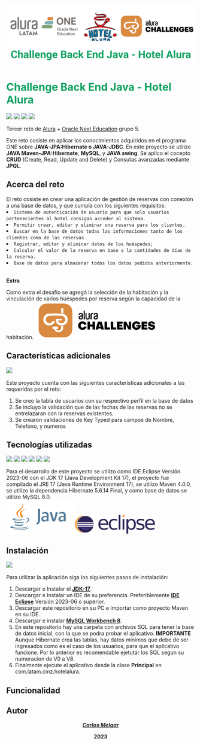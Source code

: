 <p align="center"><img src="https://github.com/CMZhn/Hotel_Alura_ONE_G5/blob/main/Readme_Recursos/RearmeBanner.svg") </p>

<h1 style="color:rgb(12, 160, 94)">Challenge Back End Java - Hotel Alura</h1>
<p align="left">
   <img src="https://img.shields.io/badge/ESTADO-FINALIZADO-brightgreen">
   <img src="https://img.shields.io/badge/LIBERACI%C3%93N-SEPTIEMBRE%202023-rgb(162%2C162%2C40)">
   <img src="https://img.shields.io/badge/VERSI%C3%93N-V1.0.23-rgb(15%2C128%2C193)">
   <img src="https://img.shields.io/github/repo-size/CMZhn/Hotel_Alura_ONE_G5">
</p>

Tercer reto de <a href="https://www.aluracursos.com/">Alura</a> + <a href="https://www.oracle.com/mx/education/oracle-next-education/">Oracle Next Education</a> grupo 5.
<br>
<p>
Este reto cosiste en aplicar los conocimientos adquiridos en el programa ONE sobre <strong>JAVA-JPA:Hibernate o JAVA-JDBC</strong>. En este proyecto se utilizo <strong>JAVA Maven-JPA:Hibernate</strong>, <strong>MySQL</strong>, y <strong>JAVA swing</strong>. Se aplico el cocepto <strong>CRUD</strong> (Create, Read, Update and Delete) y Consutas avanzadas mediante <strong>JPQL</strong>.
</p>
<h2>Acerca del reto</h2>
El reto cosiste en crear una aplicación de gestión de reservas con conexión a una base de datos, y que cumpla con los siguientes requisitos:
<li>
  <code>Sistema de autenticación de usuario para que solo usuarios pertenecientes al hotel consigan acceder al sistema.</Code>
 </li>
 <li> 
  <code>Permitir crear, editar y eliminar una reserva para los clientes.</Code>
  </li>
 <li>
  <code>Buscar en la base de datos todas las informaciones tanto de los clientes como de las reservas</Code>
  </li>
 <li>
  <code>Registrar, editar y eliminar datos de los huéspedes;</Code>
  </li>
 <li>
  <code>Calcular el valor de la reserva en base a la cantidades de días de la reserva.</Code>
  </li>
 <li>
  <code>Base de datos para almacenar todos los datos pedidos anteriormente.</Code>  
</li>
 <br>
 <p><strong>Extra</strong></p>
 Como extra el desafío se agregó la selección de la habitación y la vinculación de varios huéspedes por reserva según la capacidad de la habitación.

 <img src="https://github.com/CMZhn/Hotel_Alura_ONE_G5/blob/main/Readme_Recursos/AluraChanllenges.svg" height="100">

<h2>Características adicionales</h2>
<p align="left">
   <img src="https://img.shields.io/badge/CARACTER%C3%8DSTICAS%20%2B-3-brown">
</p>
Este proyecto cuenta con las siguientes características adicionales a las requeridas por el reto:
<ol>
    <li>Se creo la tabla de usuarios con su respectivo perfil en la base de datos</li>
    <li>Se incluyo la validación que de las fechas de las reservas no se entrelazaran con la reservas existentes.</li>
    <li>Se crearon validaciones de Key Typed para campos de Nombre, Telefono, y numeros</li>
</ol>
<h2>Tecnologías utilizadas</h2>
<p align="left">
   <img src="https://img.shields.io/badge/JDK-17-8A2BE2">
   <img src="https://img.shields.io/badge/JRE-17-8A2BE2">
   <img src="https://img.shields.io/badge/Maven-4.0.0-8A2BE2">
   <img src="https://img.shields.io/badge/Hibernate-5.6.14-8A2BE2">
   <img src="https://img.shields.io/badge/MySQL-8.0-8A2BE2">
   <img src="https://img.shields.io/badge/Eclipse%20IDE-2023%2006%20(4.28.0)-8A2BE2">
</p>
Para el desarrollo de este proyecto se utilizo como IDE Eclipse Versión 2023-06 con el JDK 17 (Java Development Kit 17), el proyecto fue compilado el JRE 17 (Java Runtime Environment 17), se utilizo Maven 4.0.0, se utilizo la dependencia Hibernate 5.6.14 Final, y como base de datos se utilizo MySQL 8.0.
<br>
<img src="https://github.com/CMZhn/Hotel_Alura_ONE_G5/blob/main/Readme_Recursos/java.svg" height="90"> <img src="https://github.com/CMZhn/Hotel_Alura_ONE_G5/blob/main/Readme_Recursos/EclipseLogo.svg" height="50">

<h2>Instalación</h2>
<p align="left">
   <img src="https://img.shields.io/badge/PASOS%20DE%20INSTALACI%C3%93N%20-6-orange">
</p>

Para utilizar la aplicación siga los siguientes pasos de instalación:
<ol>
    <li>Descargar e Instalar el  <strong><a href="https://www.oracle.com/java/technologies/javase/jdk17-archive-downloads.html">JDK-17</a></strong>.</li>
    <li>Descargar e Instalar un IDE de su preferencia. Preferiblemente <strong><a href="https://www.eclipse.org/downloads/">IDE Eclipse</a></strong> Versión 2023-06 o superior.</li>
    <li>Descargar este repositorio en su PC e importar como proyecto Maven en su IDE.</li>
    <li>Descargar e instalar <strong><a href="https://dev.mysql.com/downloads/workbench/">MySQL Workbench 8</a></strong>.</li>
    <li>En este repositorio hay una carpeta con archivos SQL para tener la base de datos inicial, con la que se podra probar el aplicativo. <strong>IMPORTANTE</strong> Aunque Hibernate crea las tablas, hay datos minimos que debe de ser ingresados como es el caso de los usuarios, para que el aplicativo funcione. Por lo anterior es recomendable ejetutar los SQL segun su numeracion de V0 a V8.</li>
    <li>Finalmente ejecute el aplicativo desde la clase <strong>Principal</strong> en com.latam.cmz.hotelalura.</li>
</ol>


<h2>Funcionalidad</h2>


<h2>Autor</h2>
<p align="center"><strong><a href="https://github.com/CMZhn"><em>Carlos Melgar</em></a></strong></p>
<p align="center"><strong>2023</strong></p>
